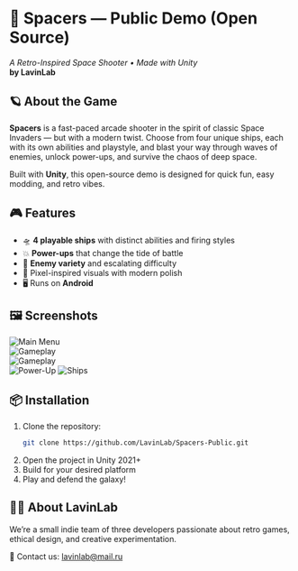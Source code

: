 # 🚀 Spacers — Public Demo (Open Source)  
_A Retro-Inspired Space Shooter • Made with Unity_  
**by LavinLab**

## 🪐 About the Game  
**Spacers** is a fast-paced arcade shooter in the spirit of classic Space Invaders — but with a modern twist. Choose from four unique ships, each with its own abilities and playstyle, and blast your way through waves of enemies, unlock power-ups, and survive the chaos of deep space.

Built with **Unity**, this open-source demo is designed for quick fun, easy modding, and retro vibes.

## 🎮 Features  
- 🛸 **4 playable ships** with distinct abilities and firing styles  
- 💥 **Power-ups** that change the tide of battle  
- 🧠 **Enemy variety** and escalating difficulty  
- 🎨 Pixel-inspired visuals with modern polish
- 🖥️ Runs on **Android**

## 🖼️ Screenshots  
![Main Menu](screenshots/main_menu.webp)  
![Gameplay](screenshots/gameplay_one.webp)  
![Gameplay](screenshots/gameplay_two.webp)  
![Power-Up](screenshots/power_ups.webp)
![Ships](screenshots/ships.webp)

## 📦 Installation  
1. Clone the repository:  
   ```bash
   git clone https://github.com/LavinLab/Spacers-Public.git
   ```
2. Open the project in Unity 2021+
3. Build for your desired platform
4. Play and defend the galaxy!
## 🧑‍🚀 About LavinLab
We’re a small indie team of three developers passionate about retro games, ethical design, and creative experimentation.

📧 Contact us: lavinlab@mail.ru
